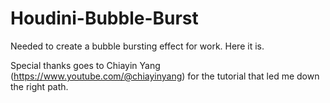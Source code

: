 # Houdini-Bubble-Burst

Needed to create a bubble bursting effect for work. Here it is.

Special thanks goes to Chiayin Yang (https://www.youtube.com/@chiayinyang) for the tutorial that led me down the right path.
